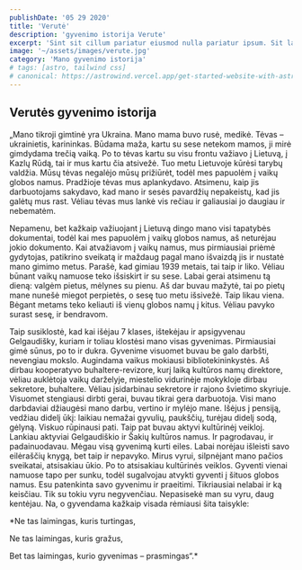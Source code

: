 ```yaml
---
publishDate: '05 29 2020'
title: 'Verutė'
description: 'gyvenimo istorija Verute'
excerpt: 'Sint sit cillum pariatur eiusmod nulla pariatur ipsum. Sit laborum anim qui mollit tempor pariatur nisi minim dolor. Aliquip et adipisicing sit sit fugiat'
image: '~/assets/images/verute.jpg'
category: 'Mano gyvenimo istorija'
# tags: [astro, tailwind css]
# canonical: https://astrowind.vercel.app/get-started-website-with-astro-tailwind-css # When posting content to multiple platforms at the same time (such as this website and Medium) and want to specify the ultimate authority. Remove it to automatically generate canonical
---
```


## Verutės gyvenimo istorija

„Mano tikroji gimtinė yra Ukraina. Mano mama buvo rusė, medikė. Tėvas – ukrainietis, karininkas. Būdama maža, kartu su sese netekom mamos, ji mirė gimdydama trečią vaiką. Po to tėvas kartu su visu frontu važiavo į Lietuvą, į Kazlų Rūdą, tai ir mus kartu čia atsivežė. Tuo metu Lietuvoje kūrėsi tarybų valdžia. Mūsų tėvas negalėjo mūsų prižiūrėt, todėl mes papuolėm į vaikų globos namus. Pradžioje tėvas mus aplankydavo. Atsimenu, kaip jis darbuotojams sakydavo, kad mano ir sesės pavardžių nepakeistų, kad jis galėtų mus rast. Vėliau tėvas mus lankė vis rečiau ir galiausiai jo daugiau ir nebematėm.

Nepamenu, bet kažkaip važiuojant į Lietuvą dingo mano visi tapatybės dokumentai, todėl kai mes papuolėm į vaikų globos namus, aš neturėjau jokio dokumento. Kai atvažiavom į vaikų namus, mus pirmiausiai priėmė gydytojas, patikrino sveikatą ir maždaug pagal mano išvaizdą jis ir nustatė mano gimimo metus. Parašė, kad gimiau 1939 metais, tai taip ir liko. Vėliau būnant vaikų namuose teko išsiskirt ir su sese. Labai gerai atsimenu tą dieną: valgėm pietus, mėlynes su pienu. Aš dar buvau mažytė, tai po pietų mane nunešė miegot perpietės, o sesę tuo metu išsivežė. Taip likau viena. Bėgant metams teko keliauti iš vienų globos namų į kitus. Vėliau pavyko surast sesę, ir bendravom.

Taip susiklostė, kad kai išėjau 7 klases, ištekėjau ir apsigyvenau Gelgaudišky, kuriam ir toliau klostėsi mano visas gyvenimas. Pirmiausiai gimė sūnus, po to ir dukra. Gyvenime visuomet buvau be galo darbšti, nevengiau mokslo. Augindama vaikus mokiausi bibliotekininkystės. Aš dirbau kooperatyvo buhaltere-revizore, kurį laiką kultūros namų direktore, vėliau auklėtoja vaikų darželyje, miestelio vidurinėje mokykloje dirbau sekretore, buhaltere. Vėliau įsidarbinau sekretore ir rajono švietimo skyriuje. Visuomet stengiausi dirbti gerai, buvau tikrai gera darbuotoja. Visi mano darbdaviai džiaugėsi mano darbu, vertino ir mylėjo mane. Išėjus į pensiją, vedžiau didelį ūkį: laikiau nemažai gyvulių, paukščių, turėjau didelį sodą, gėlyną. Viskuo rūpinausi pati. Taip pat buvau aktyvi kultūrinėj veikloj. Lankiau aktyviai Gelgaudiškio ir Šakių kultūros namus. Ir pagrodavau, ir padainuodavau. Mėgau visą gyvenimą kurti eiles. Labai norėjau išleisti savo eilėraščių knygą, bet taip ir nepavyko. Mirus vyrui, silpnėjant mano pačios sveikatai, atsisakiau ūkio. Po to atsisakiau kultūrinės veiklos. Gyventi vienai namuose tapo per sunku, todėl sugalvojau atvykti gyventi į šituos globos namus. Esu patenkinta savo gyvenimu ir praeitimi. Tikriausiai nelabai ir ką keisčiau. Tik su tokiu vyru negyvenčiau. Nepasisekė man su vyru, daug kentėjau. Na, o gyvendama kažkaip visada rėmiausi šita taisykle:

\*Ne tas laimingas, kuris turtingas,

Ne tas laimingas, kuris gražus,

Bet tas laimingas, kurio gyvenimas – prasmingas“.\*
